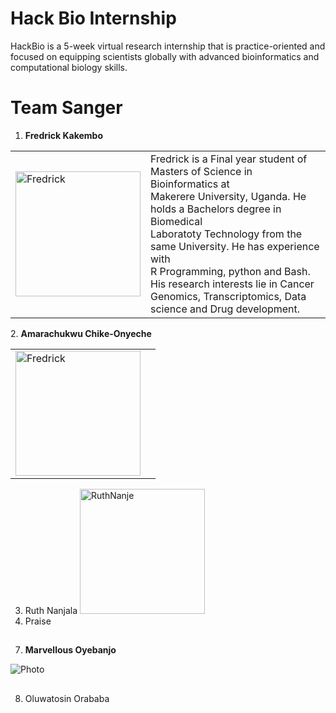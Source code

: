 # **Hack Bio Internship**
HackBio is a 5-week virtual research internship that is practice-oriented and focused on equipping scientists globally with advanced bioinformatics and computational biology skills.
# **Team Sanger**

[comment]: <> (Fredrick's Profile)
1. **Fredrick Kakembo**  
<table>
  <tr>
    <td><img src="https://avatars.githubusercontent.com/u/42891354?v=4" alt="Fredrick" width="200" height="200" /></td>
    <td>Fredrick is a Final year student of Masters of Science in Bioinformatics at<br \>Makerere University, Uganda. He holds a Bachelors degree in Biomedical<br \>Laboratoty Technology from the same University. He has experience with <br \>R Programming, python and Bash. His research interests lie in Cancer Genomics, Transcriptomics, Data science and Drug development.</td>
  </tr>
</table>

[comment]: <> (Amarachukwu's profile)
2. **Amarachukwu Chike-Onyeche**
<table>
  <tr>
    <td><img src="https://avatars.githubusercontent.com/u/42891354?v=4" alt="Fredrick" width="200" height="200" /></td>
    <td></td>
  </tr>
</table>

3. Ruth Nanjala <img src="https://avatars.githubusercontent.com/u/55382239?s=48&v=4" alt="RuthNanje" width="200" height="200" />
5. Praise
##
7. **Marvellous Oyebanjo**

![Photo](https://user-images.githubusercontent.com/88282876/127785448-3c775844-f15a-4210-ab74-a383917d3b0d.jpg)
##


8. Oluwatosin Orababa 
